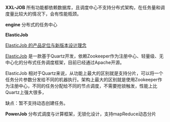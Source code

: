 **XXL-JOB** 所有功能都依赖数据库，且调度中心不支持分布式架构，在任务量和调度量比较大的情况下，会有性能瓶颈。

**engine** 分布式的任务中心

**ElasticJob**

[ElasticJob 的产品定位与新版本设计理念](https://www.infoq.cn/article/zcesh20kucb9qp1o1pnt) 

[ElasticJob](https://github.com/apache/shardingsphere-elasticjob) 是一款基于Quartz开发，依赖Zookeeper作为注册中心、轻量级、无中心化的分布式任务调度框架，目前已经通过Apache开源。

ElasticJob 相对于Quartz来说，从功能上最大的区别就是支持分片，可以将一个任务分片参数分发给不同的机器执行。架构上最大的区别就是使用Zookeeper作为注册中心，不同的任务分配给不同的节点调度，不需要抢锁触发，性能上比Quartz上强大很多，

缺点：暂不支持动态创建任务。

**PowerJob** 分布式调度与计算框架，无锁化设计，支持mapReduce动态分片







